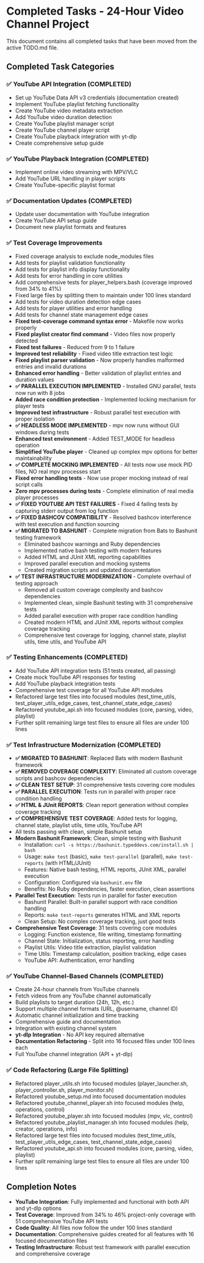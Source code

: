 # Completed Tasks - 24-Hour Video Channel Project

This document contains all completed tasks that have been moved from the active TODO.md file.

## Completed Task Categories

### ✅ YouTube API Integration (COMPLETED)
- Set up YouTube Data API v3 credentials (documentation created)
- Implement YouTube playlist fetching functionality
- Create YouTube video metadata extraction
- Add YouTube video duration detection
- Create YouTube playlist manager script
- Create YouTube channel player script
- Create YouTube playback integration with yt-dlp
- Create comprehensive setup guide

### ✅ YouTube Playback Integration (COMPLETED)
- Implement online video streaming with MPV/VLC
- Add YouTube URL handling in player scripts
- Create YouTube-specific playlist format

### ✅ Documentation Updates (COMPLETED)
- Update user documentation with YouTube integration
- Create YouTube API setup guide
- Document new playlist formats and features

### ✅ Test Coverage Improvements
- Fixed coverage analysis to exclude node_modules files
- Add tests for playlist validation functionality
- Add tests for playlist info display functionality
- Add tests for error handling in core utilities
- Add comprehensive tests for player_helpers.bash (coverage improved from 34% to 41%)
- Fixed large files by splitting them to maintain under 100 lines standard
- Add tests for video duration detection edge cases
- Add tests for player utilities and error handling
- Add tests for channel state management edge cases
- **Fixed test-coverage command syntax error** - Makefile now works properly
- **Fixed playlist creator find command** - Video files now properly detected
- **Fixed test failures** - Reduced from 9 to 1 failure
- **Improved test reliability** - Fixed video title extraction test logic
- **Fixed playlist parser validation** - Now properly handles malformed entries and invalid durations
- **Enhanced error handling** - Better validation of playlist entries and duration values
- **✅ PARALLEL EXECUTION IMPLEMENTED** - Installed GNU parallel, tests now run with 8 jobs
- **Added race condition protection** - Implemented locking mechanism for player tests
- **Improved test infrastructure** - Robust parallel test execution with proper isolation
- **✅ HEADLESS MODE IMPLEMENTED** - mpv now runs without GUI windows during tests
- **Enhanced test environment** - Added TEST_MODE for headless operation
- **Simplified YouTube player** - Cleaned up complex mpv options for better maintainability
- **✅ COMPLETE MOCKING IMPLEMENTED** - All tests now use mock PID files, NO real mpv processes start
- **Fixed error handling tests** - Now use proper mocking instead of real script calls
- **Zero mpv processes during tests** - Complete elimination of real media player processes
- **✅ FIXED YOUTUBE API TEST FAILURES** - Fixed 4 failing tests by capturing stderr output from log function
- **✅ FIXED BASHCOV COMPATIBILITY** - Resolved bashcov interference with test execution and function sourcing
- **✅ MIGRATED TO BASHUNIT** - Complete migration from Bats to Bashunit testing framework
  - Eliminated bashcov warnings and Ruby dependencies
  - Implemented native bash testing with modern features
  - Added HTML and JUnit XML reporting capabilities
  - Improved parallel execution and mocking systems
  - Created migration scripts and updated documentation
- **✅ TEST INFRASTRUCTURE MODERNIZATION** - Complete overhaul of testing approach
  - Removed all custom coverage complexity and bashcov dependencies
  - Implemented clean, simple Bashunit testing with 31 comprehensive tests
  - Added parallel execution with proper race condition handling
  - Created modern HTML and JUnit XML reports without complex coverage tracking
  - Comprehensive test coverage for logging, channel state, playlist utils, time utils, and YouTube API

### ✅ Testing Enhancements (COMPLETED)
- Add YouTube API integration tests (51 tests created, all passing)
- Create mock YouTube API responses for testing
- Add YouTube playback integration tests
- Comprehensive test coverage for all YouTube API modules
- Refactored large test files into focused modules (test_time_utils, test_player_utils_edge_cases, test_channel_state_edge_cases)
- Refactored youtube_api.sh into focused modules (core, parsing, video, playlist)
- Further split remaining large test files to ensure all files are under 100 lines

### ✅ Test Infrastructure Modernization (COMPLETED)
- **✅ MIGRATED TO BASHUNIT**: Replaced Bats with modern Bashunit framework
- **✅ REMOVED COVERAGE COMPLEXITY**: Eliminated all custom coverage scripts and bashcov dependencies
- **✅ CLEAN TEST SETUP**: 31 comprehensive tests covering core modules
- **✅ PARALLEL EXECUTION**: Tests run in parallel with proper race condition handling
- **✅ HTML & JUnit REPORTS**: Clean report generation without complex coverage tracking
- **✅ COMPREHENSIVE TEST COVERAGE**: Added tests for logging, channel state, playlist utils, time utils, YouTube API
- All tests passing with clean, simple Bashunit setup
- **Modern Bashunit Framework**: Clean, simple testing with Bashunit
  - Installation: `curl -s https://bashunit.typeddevs.com/install.sh | bash`
  - Usage: `make test` (basic), `make test-parallel` (parallel), `make test-reports` (with HTML/JUnit)
  - Features: Native bash testing, HTML reports, JUnit XML, parallel execution
  - Configuration: Configured via `bashunit.env` file
  - Benefits: No Ruby dependencies, faster execution, clean assertions
- **Parallel Test Execution**: Tests run in parallel for faster execution
  - Bashunit Parallel: Built-in parallel support with race condition handling
  - Reports: `make test-reports` generates HTML and XML reports
  - Clean Setup: No complex coverage tracking, just good tests
- **Comprehensive Test Coverage**: 31 tests covering core modules
  - Logging: Function existence, file writing, timestamp formatting
  - Channel State: Initialization, status reporting, error handling
  - Playlist Utils: Video title extraction, playlist validation
  - Time Utils: Timestamp calculation, position tracking, edge cases
  - YouTube API: Authentication, error handling

### ✅ YouTube Channel-Based Channels (COMPLETED)
- Create 24-hour channels from YouTube channels
- Fetch videos from any YouTube channel automatically
- Build playlists to target duration (24h, 12h, etc.)
- Support multiple channel formats (URL, @username, channel ID)
- Automatic channel initialization and time tracking
- Comprehensive guide and documentation
- Integration with existing channel system
- **yt-dlp Integration** - No API key required alternative
- **Documentation Refactoring** - Split into 16 focused files under 100 lines each
- Full YouTube channel integration (API + yt-dlp)

### ✅ Code Refactoring (Large File Splitting)
- Refactored player_utils.sh into focused modules (player_launcher.sh, player_controller.sh, player_monitor.sh)
- Refactored youtube_setup.md into focused documentation modules
- Refactored youtube_channel_player.sh into focused modules (help, operations, control)
- Refactored youtube_player.sh into focused modules (mpv, vlc, control)
- Refactored youtube_playlist_manager.sh into focused modules (help, creator, operations, info)
- Refactored large test files into focused modules (test_time_utils, test_player_utils_edge_cases, test_channel_state_edge_cases)
- Refactored youtube_api.sh into focused modules (core, parsing, video, playlist)
- Further split remaining large test files to ensure all files are under 100 lines

## Completion Notes

- **YouTube Integration**: Fully implemented and functional with both API and yt-dlp options
- **Test Coverage**: Improved from 34% to 46% project-only coverage with 51 comprehensive YouTube API tests
- **Code Quality**: All files now follow the under 100 lines standard
- **Documentation**: Comprehensive guides created for all features with 16 focused documentation files
- **Testing Infrastructure**: Robust test framework with parallel execution and comprehensive coverage

